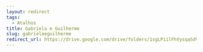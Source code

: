 ```yaml
---
layout: redirect
tags:
  - Atalhos
title: Gabriela e Guilherme
slug: gabrielaeguilherme
redirect_url: https://drive.google.com/drive/folders/1sgLPiilFhVysqaSdVcqJElbECf-wzvZJ?usp=drive_link
---
```

